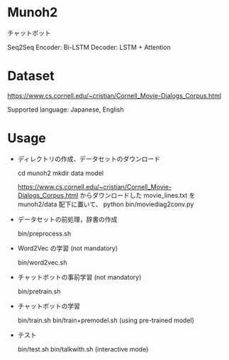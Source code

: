 # Munoh2
チャットボット

Seq2Seq
Encoder: Bi-LSTM
Decoder: LSTM + Attention

# Dataset
https://www.cs.cornell.edu/~cristian/Cornell_Movie-Dialogs_Corpus.html

Supported language: Japanese, English

# Usage
- ディレクトリの作成、データセットのダウンロード

  cd munoh2
  mkdir data model

  https://www.cs.cornell.edu/~cristian/Cornell_Movie-Dialogs_Corpus.html
  からダウンロードした movie_lines.txt を munoh2/data 配下に置いて、
  python bin/moviediag2conv.py

- データセットの前処理，辞書の作成

  bin/preprocess.sh

- Word2Vec の学習 (not mandatory)

  bin/word2vec.sh

- チャットボットの事前学習 (not mandatory)

  bin/pretrain.sh

- チャットボットの学習

  bin/train.sh
  bin/train+premodel.sh (using pre-trained model)

- テスト

  bin/test.sh
  bin/talkwith.sh (interactive mode)
